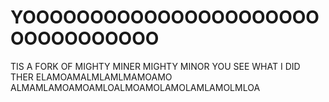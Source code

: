 # YOOOOOOOOOOOOOOOOOOOOOOOOOOOOOOOOO

TIS A FORK OF MIGHTY MINER MIGHTY MINOR YOU SEE WHAT I DID THER ELAMOAMALMLAMLMAMOAMO ALMAMLAMOAMOAMLOALMOAMOLAMOLAMLAMOLMLOA
